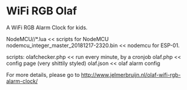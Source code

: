 # WiFi RGB Olaf
A WiFi RGB Alarm Clock for kids.

NodeMCU//*.lua << scripts for NodeMCU
nodemcu_integer_master_20181217-2320.bin << nodemcu for ESP-01.

scripts:
olafchecker.php << run every minute, by a cronjob
olaf.php << config page (very shittily styled)
olaf.json << olaf alarm config

For more details, please go to http://www.jelmerbruijn.nl/olaf-wifi-rgb-alarm-clock/
